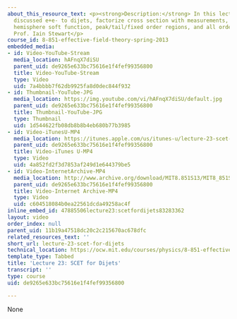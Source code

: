 ```yaml
---
about_this_resource_text: <p><strong>Description:</strong> In this lecture, the professor
  discussed e+e- to dijets, factorize cross section with measurements, jet function,
  hemisphere soft function, peak/tail/fixed order regions, and all orders RGE.</p><p><strong>Instructor:</strong>
  Prof. Iain Stewart</p>
course_id: 8-851-effective-field-theory-spring-2013
embedded_media:
- id: Video-YouTube-Stream
  media_location: hAFnqX7diSU
  parent_uid: de9265e633bc75616e1f4fef99356800
  title: Video-YouTube-Stream
  type: Video
  uid: 7a4bbbb7f62db9925fa8d0dec844f932
- id: Thumbnail-YouTube-JPG
  media_location: https://img.youtube.com/vi/hAFnqX7diSU/default.jpg
  parent_uid: de9265e633bc75616e1f4fef99356800
  title: Thumbnail-YouTube-JPG
  type: Thumbnail
  uid: 1d544622fb08db8b8b4eb680b77b3985
- id: Video-iTunesU-MP4
  media_location: https://itunes.apple.com/us/itunes-u/lecture-23-scet-for-dijets/id717384450?i=168723795
  parent_uid: de9265e633bc75616e1f4fef99356800
  title: Video-iTunes U-MP4
  type: Video
  uid: 4a852fd2f3d7853af249d1e644379be5
- id: Video-InternetArchive-MP4
  media_location: http://www.archive.org/download/MIT8.851S13/MIT8_851S13_lec23_300k.mp4
  parent_uid: de9265e633bc75616e1f4fef99356800
  title: Video-Internet Archive-MP4
  type: Video
  uid: c604518084b0ea22561dcda49258ac4f
inline_embed_id: 47885506lecture23:scetfordijets83283362
layout: video
order_index: null
parent_uid: 11b19a47518dc20c2c215670ac678dfc
related_resources_text: ''
short_url: lecture-23-scet-for-dijets
technical_location: https://ocw.mit.edu/courses/physics/8-851-effective-field-theory-spring-2013/video-lectures/lecture-23-scet-for-dijets
template_type: Tabbed
title: 'Lecture 23: SCET for Dijets'
transcript: ''
type: course
uid: de9265e633bc75616e1f4fef99356800

---
```

None
